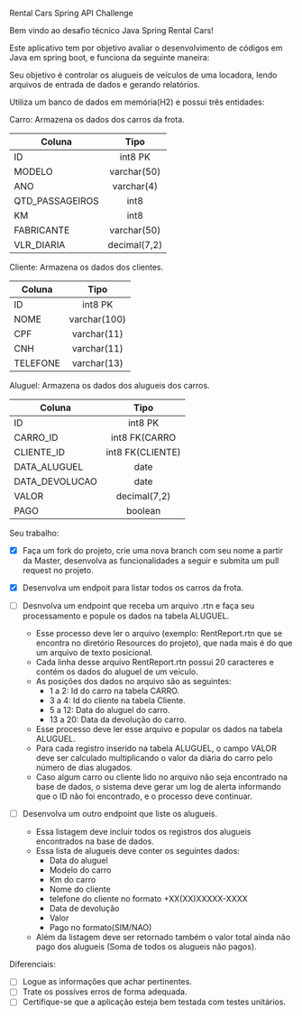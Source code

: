 Rental Cars Spring API Challenge

Bem vindo ao desafio técnico Java Spring Rental Cars!

Este aplicativo tem por objetivo avaliar o desenvolvimento de códigos em Java em spring boot, e funciona da seguinte
maneira:

Seu objetivo é controlar os alugueis de veículos de uma locadora, lendo arquivos de entrada de dados e gerando
relatórios.

Utiliza um banco de dados em memória(H2) e possui três entidades:

Carro: Armazena os dados dos carros da frota.

| Coluna          |     Tipo     |
|-----------------|:------------:|
| ID              |   int8 PK    |
| MODELO          | varchar(50)  |
| ANO             |  varchar(4)  |
| QTD_PASSAGEIROS |     int8     |
| KM              |     int8     |
| FABRICANTE      | varchar(50)  |
| VLR_DIARIA      | decimal(7,2) |

Cliente: Armazena os dados dos clientes.

| Coluna   |     Tipo     |
|----------|:------------:|
| ID       |   int8 PK    |
| NOME     | varchar(100) |
| CPF      | varchar(11)  |
| CNH      | varchar(11)  |
| TELEFONE | varchar(13)  |

Aluguel: Armazena os dados dos alugueis dos carros.

| Coluna         |       Tipo       |
|----------------|:----------------:|
| ID             |     int8 PK      |
| CARRO_ID       |  int8 FK(CARRO   |
| CLIENTE_ID     | int8 FK(CLIENTE) |
| DATA_ALUGUEL   |       date       |
| DATA_DEVOLUCAO |       date       |
| VALOR          |   decimal(7,2)   |
| PAGO           |     boolean      |


Seu trabalho:

- [x] Faça um fork do projeto, crie uma nova branch com seu nome a partir da Master, desenvolva as funcionalidades a seguir e submita um pull request
  no projeto.
- [x] Desenvolva um endpoit para listar todos os carros da frota.
- [ ] Desnvolva um endpoint que receba um arquivo .rtn e faça seu processamento e popule os dados na tabela ALUGUEL.
  - Esse processo deve ler o arquivo (exemplo: RentReport.rtn que se encontra no diretório Resources do projeto), que nada mais é do que um arquivo de texto posicional.
  - Cada linha desse arquivo RentReport.rtn possui 20 caracteres e contém os dados do aluguel de um veículo.
  - As posições dos dados no arquivo são as seguintes:
      - 1 a 2: Id do carro na tabela CARRO.
      - 3 a 4: Id do cliente na tabela Cliente.
      - 5 a 12: Data do aluguel do carro.
      - 13 a 20: Data da devolução do carro.
  - Esse processo deve ler esse arquivo e popular os dados na tabela ALUGUEL.
  - Para cada registro inserido na tabela ALUGUEL, o campo VALOR deve ser calculado multiplicando o valor da diária do
    carro pelo número de dias alugados.
  - Caso algum carro ou cliente lido no arquivo não seja encontrado na base de dados, o sistema deve gerar um log de
    alerta informando que o ID não foi encontrado, e o processo deve continuar.

- [ ] Desenvolva um outro endpoint que liste os alugueis.
    - Essa listagem deve incluir todos os registros dos alugueis encontrados na base de dados.
    - Essa lista de alugueis deve conter os seguintes dados:
        - Data do aluguel
        - Modelo do carro
        - Km do carro
        - Nome do cliente
        - telefone do cliente no formato +XX(XX)XXXXX-XXXX
        - Data de devolução
        - Valor
        - Pago no formato(SIM/NAO)
    - Além da listagem deve ser retornado também o valor total ainda não pago dos alugueis (Soma de todos os alugueis
      não pagos).

Diferenciais:

- [ ] Logue as informações que achar pertinentes.
- [ ] Trate os possíves erros de forma adequada.
- [ ] Certifique-se que a aplicação esteja bem testada com testes unitários.
